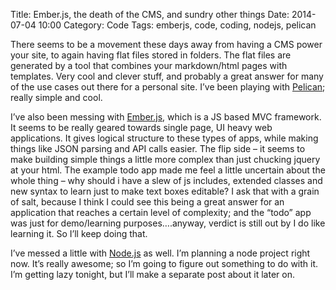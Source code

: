 Title: Ember.js, the death of the CMS, and sundry other things
Date: 2014-07-04 10:00
Category: Code
Tags: emberjs, code, coding, nodejs, pelican

There seems to be a movement these days away from having a CMS power your site, to again having flat files stored in folders. The flat files are generated by a tool that combines your markdown/html pages with templates. Very cool and clever stuff, and probably a great answer for many of the use cases out there for a personal site. I’ve been playing with [Pelican][2]; really simple and cool.

I’ve also been messing with [Ember.js][1], which is a JS based MVC framework. It seems to be really geared towards single page, UI heavy web applications. It gives logical structure to these types of apps, while making things like JSON parsing and API calls easier. The flip side – it seems to make building simple things a little more complex than just chucking jquery at your html. The example todo app made me feel a little uncertain about the whole thing – why should i have a slew of js includes, extended classes and new syntax to learn just to make text boxes editable? I ask that with a grain of salt, because I think I could see this being a great answer for an application that reaches a certain level of complexity; and the “todo” app was just for demo/learning purposes….anyway, verdict is still out by I do like learning it. So I’ll keep doing that.

I’ve messed a little with [Node.js][3] as well. I’m planning a node project right now. It’s really awesome; so I’m going to figure out something to do with it. I’m getting lazy tonight, but I’ll make a separate post about it later on.

[1]: http://emberjs.com/	"Ember.js"
[2]: http://blog.getpelican.com/	"Pelican"
[3]: http://nodejs.org/	"Node.js"